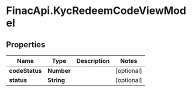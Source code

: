 # FinacApi.KycRedeemCodeViewModel

## Properties
Name | Type | Description | Notes
------------ | ------------- | ------------- | -------------
**codeStatus** | **Number** |  | [optional] 
**status** | **String** |  | [optional] 
